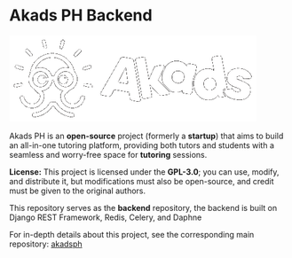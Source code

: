 # Akads PH Backend

[![akads-logo](https://raw.githubusercontent.com/joshmanzano/akadsph/refs/heads/main/public/static/largewhitelogo.png)](https://akadsph.org)

Akads PH is an **open-source** project (formerly a **startup**) that aims to build an all-in-one tutoring platform, providing both tutors and students with a seamless and worry-free space for **tutoring** sessions.

**License:** This project is licensed under the **GPL-3.0**; you can use, modify, and distribute it, but modifications must also be open-source, and credit must be given to the original authors.

This repository serves as the **backend** repository, the backend is built on Django REST Framework, Redis, Celery, and Daphne

For in-depth details about this project, see the corresponding main repository: [akadsph](https://github.com/joshmanzano/akadsph)
